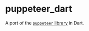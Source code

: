# puppeteer_dart

A port of the [`puppeteer` library](https://github.com/GoogleChrome/puppeteer) in Dart.
